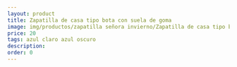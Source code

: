 ```yaml
---
layout: product
title: Zapatilla de casa tipo bota con suela de goma
image: img/productos/zapatilla señora invierno/Zapatilla de casa tipo bota con suela de goma=20=azul claro azul oscuro.webp
price: 20
tags: azul claro azul oscuro
description: 
order: 0
---
```

